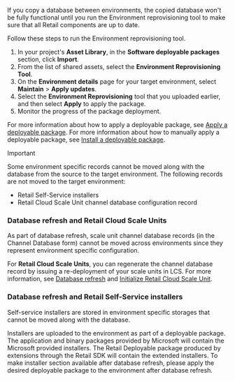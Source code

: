 If you copy a database between environments, the copied database won't be fully functional until you run the Environment reprovisioning tool to make sure that all Retail components are up to date.

Follow these steps to run the Environment reprovisioning tool.

1. In your project's **Asset Library**, in the **Software deployable packages** section, click **Import**.
2. From the list of shared assets, select the **Environment Reprovisioning Tool**.
3. On the **Environment details** page for your target environment, select **Maintain** > **Apply updates**.
4. Select the **Environment Reprovisioning** tool that you uploaded earlier, and then select **Apply** to apply the package.
5. Monitor the progress of the package deployment.

For more information about how to apply a deployable package, see [Apply a deployable package](../deployment/create-apply-deployable-package.md). For more information about how to manually apply a deployable package, see [Install a deployable package](../deployment/install-deployable-package.md).

> [!IMPORTANT]
> Some environment specific records cannot be moved along with the database from the source to the target environment. The following records are not moved to the target environment:
> - Retail Self-Service installers
> - Retail Cloud Scale Unit channel database configuration record

### Database refresh and Retail Cloud Scale Units

As part of database refresh, scale unit channel database records (in the Channel Database form) cannot be moved across environments since they represent environment specific configuration.

For **Retail Cloud Scale Units**, you can regenerate the channel database record by issuing a re-deployment of your scale units in LCS. For more information, see [Database refresh](../database/database-refresh.md) and [Initialize Retail Cloud Scale Unit](../deployment/Initialize-Retail-Channels.md).

### Database refresh and Retail Self-Service installers

Self-service installers are stored in environment specific storages that cannot be moved along with the database.

Installers are uploaded to the environment as part of a deployable package. The application and binary packages provided by Microsoft will contain the Microsoft provided installers. The Retail Deployable package produced by extensions through the Retail SDK will contain the extended installers. To make installer section available after database refresh, please apply the desired deployable package to the environment after database refresh.
